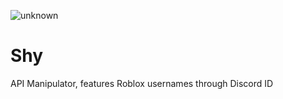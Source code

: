 ![unknown](https://user-images.githubusercontent.com/108449836/176660644-9aad9480-7088-41c1-a9f4-65332b289dc5.png)

# Shy
API Manipulator, features Roblox usernames through Discord ID


